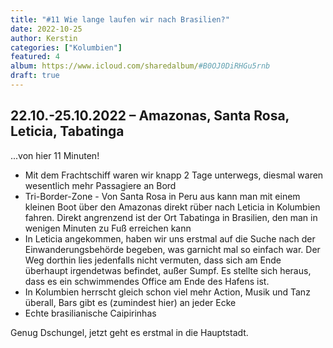 ```yaml
---
title: "#11 Wie lange laufen wir nach Brasilien?"
date: 2022-10-25
author: Kerstin
categories: ["Kolumbien"]
featured: 4
album: https://www.icloud.com/sharedalbum/#B0OJ0DiRHGu5rnb
draft: true
---
```


## 22.10.-25.10.2022 – Amazonas, Santa Rosa, Leticia, Tabatinga

...von hier 11 Minuten!

* Mit dem Frachtschiff waren wir knapp 2 Tage unterwegs, diesmal waren wesentlich mehr Passagiere an Bord
* Tri-Border-Zone - Von Santa Rosa in Peru aus kann man mit einem kleinen Boot über den Amazonas direkt rüber nach Leticia in Kolumbien fahren. Direkt angrenzend ist der Ort Tabatinga in Brasilien, den man in wenigen Minuten zu Fuß erreichen kann
* In Leticia angekommen, haben wir uns erstmal auf die Suche nach der Einwanderungsbehörde begeben, was garnicht mal so einfach war. Der Weg dorthin lies jedenfalls nicht vermuten, dass sich am Ende überhaupt irgendetwas befindet, außer Sumpf. Es stellte sich heraus, dass es ein schwimmendes Office am Ende des Hafens ist.
* In Kolumbien herrscht gleich schon viel mehr Action, Musik und Tanz überall, Bars gibt es (zumindest hier) an jeder Ecke
* Echte brasilianische Caipirinhas
 
Genug Dschungel, jetzt geht es erstmal in die Hauptstadt.